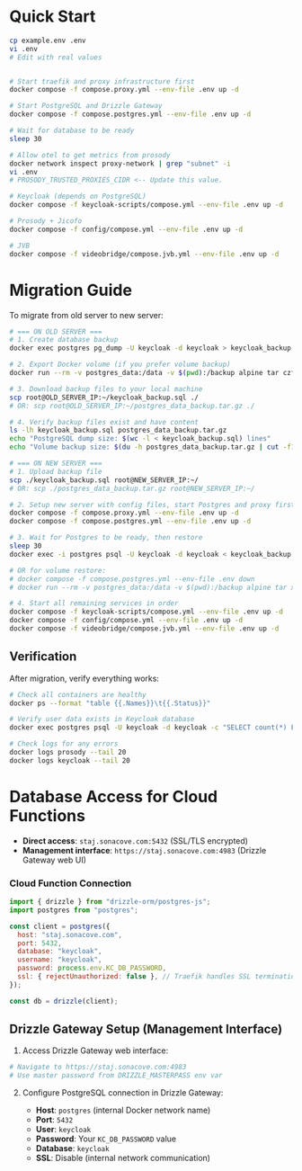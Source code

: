 # Quick Start

```bash
cp example.env .env
vi .env
# Edit with real values


# Start traefik and proxy infrastructure first
docker compose -f compose.proxy.yml --env-file .env up -d

# Start PostgreSQL and Drizzle Gateway
docker compose -f compose.postgres.yml --env-file .env up -d

# Wait for database to be ready
sleep 30

# Allow otel to get metrics from prosody
docker network inspect proxy-network | grep "subnet" -i
vi .env
# PROSODY_TRUSTED_PROXIES_CIDR <-- Update this value.

# Keycloak (depends on PostgreSQL)
docker compose -f keycloak-scripts/compose.yml --env-file .env up -d

# Prosody + Jicofo
docker compose -f config/compose.yml --env-file .env up -d

# JVB
docker compose -f videobridge/compose.jvb.yml --env-file .env up -d
```

# Migration Guide

To migrate from old server to new server:

```bash
# === ON OLD SERVER ===
# 1. Create database backup
docker exec postgres pg_dump -U keycloak -d keycloak > keycloak_backup.sql

# 2. Export Docker volume (if you prefer volume backup)
docker run --rm -v postgres_data:/data -v $(pwd):/backup alpine tar czf /backup/postgres_data_backup.tar.gz -C /data .

# 3. Download backup files to your local machine
scp root@OLD_SERVER_IP:~/keycloak_backup.sql ./
# OR: scp root@OLD_SERVER_IP:~/postgres_data_backup.tar.gz ./

# 4. Verify backup files exist and have content
ls -lh keycloak_backup.sql postgres_data_backup.tar.gz
echo "PostgreSQL dump size: $(wc -l < keycloak_backup.sql) lines"
echo "Volume backup size: $(du -h postgres_data_backup.tar.gz | cut -f1)"

# === ON NEW SERVER ===
# 1. Upload backup file
scp ./keycloak_backup.sql root@NEW_SERVER_IP:~/
# OR: scp ./postgres_data_backup.tar.gz root@NEW_SERVER_IP:~/

# 2. Setup new server with config files, start Postgres and proxy first
docker compose -f compose.proxy.yml --env-file .env up -d
docker compose -f compose.postgres.yml --env-file .env up -d

# 3. Wait for Postgres to be ready, then restore
sleep 30
docker exec -i postgres psql -U keycloak -d keycloak < keycloak_backup.sql

# OR for volume restore:
# docker compose -f compose.postgres.yml --env-file .env down
# docker run --rm -v postgres_data:/data -v $(pwd):/backup alpine tar xzf /backup/postgres_data_backup.tar.gz -C /data

# 4. Start all remaining services in order
docker compose -f keycloak-scripts/compose.yml --env-file .env up -d
docker compose -f config/compose.yml --env-file .env up -d
docker compose -f videobridge/compose.jvb.yml --env-file .env up -d
```

## Verification

After migration, verify everything works:

```bash
# Check all containers are healthy
docker ps --format "table {{.Names}}\t{{.Status}}"

# Verify user data exists in Keycloak database
docker exec postgres psql -U keycloak -d keycloak -c "SELECT count(*) FROM user_entity WHERE realm_id = (SELECT id FROM realm WHERE name = 'jitsi');"

# Check logs for any errors
docker logs prosody --tail 20
docker logs keycloak --tail 20
```

# Database Access for Cloud Functions

- **Direct access**: `staj.sonacove.com:5432` (SSL/TLS encrypted)
- **Management interface**: `https://staj.sonacove.com:4983` (Drizzle Gateway web UI)

### Cloud Function Connection

```javascript
import { drizzle } from "drizzle-orm/postgres-js";
import postgres from "postgres";

const client = postgres({
  host: "staj.sonacove.com",
  port: 5432,
  database: "keycloak",
  username: "keycloak",
  password: process.env.KC_DB_PASSWORD,
  ssl: { rejectUnauthorized: false }, // Traefik handles SSL termination
});

const db = drizzle(client);
```

## Drizzle Gateway Setup (Management Interface)

1. Access Drizzle Gateway web interface:

```bash
# Navigate to https://staj.sonacove.com:4983
# Use master password from DRIZZLE_MASTERPASS env var
```

2. Configure PostgreSQL connection in Drizzle Gateway:

   - **Host**: `postgres` (internal Docker network name)
   - **Port**: `5432`
   - **User**: `keycloak`
   - **Password**: Your `KC_DB_PASSWORD` value
   - **Database**: `keycloak`
   - **SSL**: Disable (internal network communication)
